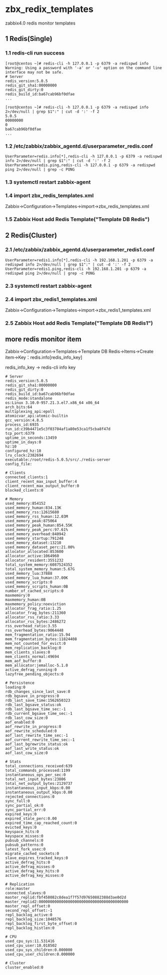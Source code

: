 # zbx_redix_templates
zabbix4.0 redis monitor templates

## 1 Redis(Single)

### 1.1 redis-cli run success
```
[root@centos ~]# redis-cli -h 127.0.0.1 -p 6379 -a redispwd info
Warning: Using a password with '-a' or '-u' option on the command line interface may not be safe.
# Server
redis_version:5.0.5
redis_git_sha1:00000000
redis_git_dirty:0
redis_build_id:ba67cab96bf0dfae
...
```
```
[root@centos ~]# redis-cli -h 127.0.0.1 -p 6379 -a redispwd info 2>/dev/null | grep $1":" | cut -d ':' -f 2
5.0.5
00000000
0
ba67cab96bf0dfae
...
```
### 1.2 /etc/zabbix/zabbix_agentd.d/userparameter_redis.conf
```
UserParameter=redis.info[*],redis-cli -h 127.0.0.1 -p 6379 -a redispwd info 2>/dev/null | grep $1":" | cut -d ':' -f 2
UserParameter=redis.ping,redis-cli -h 127.0.0.1 -p 6379 -a redispwd ping 2>/dev/null | grep -c PONG
```
### 1.3 systemctl restart zabbix-agent
### 1.4 import zbx_redis_templates.xml
Zabbix->Configuration->Templates->import->zbx_redis_templates.xml
### 1.5 Zabbix Host add Redis Template("Template DB Redis")

## 2 Redis(Cluster)

### 2.1 /etc/zabbix/zabbix_agentd.d/userparameter_redis1.conf
```
UserParameter=redis1.info[*],redis-cli -h 192.168.1.201 -p 6379 -a redispwd info 2>/dev/null | grep $1":" | cut -d ':' -f 2
UserParameter=redis1.ping,redis-cli -h 192.168.1.201 -p 6379 -a redispwd ping 2>/dev/null | grep -c PONG
```
### 2.3 systemctl restart zabbix-agent
### 2.4 import zbx_redis1_templates.xml
Zabbix->Configuration->Templates->import->zbx_redis1_templates.xml
### 2.5 Zabbix Host add Redis Template("Template DB Redis1")

## more redis monitor item
Zabbix->Configuration->Templates->Template DB Redis->Items->Create item->Key：redis.info[redis_info_key]

redis_info_key -> redis-cli info key
```
# Server
redis_version:5.0.5
redis_git_sha1:00000000
redis_git_dirty:0
redis_build_id:ba67cab96bf0dfae
redis_mode:standalone
os:Linux 3.10.0-957.21.3.el7.x86_64 x86_64
arch_bits:64
multiplexing_api:epoll
atomicvar_api:atomic-builtin
gcc_version:4.8.5
process_id:6935
run_id:c39b4471e5c3f03704af1a80e53ca1f5cba8f47d
tcp_port:6379
uptime_in_seconds:13459
uptime_in_days:0
hz:10
configured_hz:10
lru_clock:2382694
executable:/root/redis-5.0.5/src/./redis-server
config_file:

# Clients
connected_clients:1
client_recent_max_input_buffer:4
client_recent_max_output_buffer:0
blocked_clients:0

# Memory
used_memory:854152
used_memory_human:834.13K
used_memory_rss:12615680
used_memory_rss_human:12.03M
used_memory_peak:875064
used_memory_peak_human:854.55K
used_memory_peak_perc:97.61%
used_memory_overhead:840942
used_memory_startup:791248
used_memory_dataset:13210
used_memory_dataset_perc:21.00%
allocator_allocated:853600
allocator_active:1064960
allocator_resident:3551232
total_system_memory:6087524352
total_system_memory_human:5.67G
used_memory_lua:37888
used_memory_lua_human:37.00K
used_memory_scripts:0
used_memory_scripts_human:0B
number_of_cached_scripts:0
maxmemory:0
maxmemory_human:0B
maxmemory_policy:noeviction
allocator_frag_ratio:1.25
allocator_frag_bytes:211360
allocator_rss_ratio:3.33
allocator_rss_bytes:2486272
rss_overhead_ratio:3.55
rss_overhead_bytes:9064448
mem_fragmentation_ratio:15.94
mem_fragmentation_bytes:11824408
mem_not_counted_for_evict:0
mem_replication_backlog:0
mem_clients_slaves:0
mem_clients_normal:49694
mem_aof_buffer:0
mem_allocator:jemalloc-5.1.0
active_defrag_running:0
lazyfree_pending_objects:0

# Persistence
loading:0
rdb_changes_since_last_save:0
rdb_bgsave_in_progress:0
rdb_last_save_time:1562650323
rdb_last_bgsave_status:ok
rdb_last_bgsave_time_sec:-1
rdb_current_bgsave_time_sec:-1
rdb_last_cow_size:0
aof_enabled:0
aof_rewrite_in_progress:0
aof_rewrite_scheduled:0
aof_last_rewrite_time_sec:-1
aof_current_rewrite_time_sec:-1
aof_last_bgrewrite_status:ok
aof_last_write_status:ok
aof_last_cow_size:0

# Stats
total_connections_received:639
total_commands_processed:1199
instantaneous_ops_per_sec:0
total_net_input_bytes:23806
total_net_output_bytes:2129737
instantaneous_input_kbps:0.00
instantaneous_output_kbps:0.00
rejected_connections:0
sync_full:0
sync_partial_ok:0
sync_partial_err:0
expired_keys:0
expired_stale_perc:0.00
expired_time_cap_reached_count:0
evicted_keys:0
keyspace_hits:0
keyspace_misses:0
pubsub_channels:0
pubsub_patterns:0
latest_fork_usec:0
migrate_cached_sockets:0
slave_expires_tracked_keys:0
active_defrag_hits:0
active_defrag_misses:0
active_defrag_key_hits:0
active_defrag_key_misses:0

# Replication
role:master
connected_slaves:0
master_replid:fbf458082c8dea1f7f57d97650882388d3ae0d2d
master_replid2:0000000000000000000000000000000000000000
master_repl_offset:0
second_repl_offset:-1
repl_backlog_active:0
repl_backlog_size:1048576
repl_backlog_first_byte_offset:0
repl_backlog_histlen:0

# CPU
used_cpu_sys:11.531416
used_cpu_user:10.018502
used_cpu_sys_children:0.000000
used_cpu_user_children:0.000000

# Cluster
cluster_enabled:0
```

